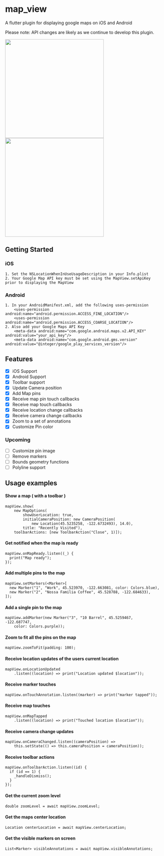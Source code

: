 # map_view

A flutter plugin for displaying google maps on iOS and Android

Please note: API changes are likely as we continue to develop this plugin.


<img src='https://github.com/apptreesoftware/flutter_google_map_view/raw/master/example/Android_screen.png' width=320/>
<img src='https://github.com/apptreesoftware/flutter_google_map_view/raw/master/example/iOS_Screen.png' width=320/>

## Getting Started

### iOS
    1. Set the NSLocationWhenInUseUsageDescription in your Info.plist
    2. Your Google Map API key must be set using the MapView.setApiKey prior to displaying the MapView
### Android
```
1. In your AndroidManifest.xml, add the following uses-permission
    <uses-permission android:name="android.permission.ACCESS_FINE_LOCATION"/>
    <uses-permission android:name="android.permission.ACCESS_COARSE_LOCATION"/>
2. Also add your Google Maps API Key
    <meta-data android:name="com.google.android.maps.v2.API_KEY" android:value="your_api_key"/>
    <meta-data android:name="com.google.android.gms.version" android:value="@integer/google_play_services_version"/>
 ```

 
## Features

- [X] iOS Support
- [X] Android Support
- [X] Toolbar support
- [X] Update Camera position
- [X] Add Map pins
- [X] Receive map pin touch callbacks
- [X] Receive map touch callbacks
- [X] Receive location change callbacks
- [X] Receive camera change callbacks
- [X] Zoom to a set of annotations
- [X] Customize Pin color

### Upcoming
- [ ] Customize pin image
- [ ] Remove markers
- [ ] Bounds geometry functions
- [ ] Polyline support

## Usage examples

#### Show a map ( with a toolbar )
    mapView.show(
        new MapOptions(
            showUserLocation: true,
            initialCameraPosition: new CameraPosition(
                new Location(45.5235258, -122.6732493), 14.0),
            title: "Recently Visited"),
        toolbarActions: [new ToolbarAction("Close", 1)]);
#### Get notified when the map is ready
    mapView.onMapReady.listen((_) {
      print("Map ready");
    });
#### Add multiple pins to the map 
    mapView.setMarkers(<Marker>[
      new Marker("1", "Work", 45.523970, -122.663081, color: Colors.blue),
      new Marker("2", "Nossa Familia Coffee", 45.528788, -122.684633),
    ]);

#### Add a single pin to the map
    mapView.addMarker(new Marker("3", "10 Barrel", 45.5259467, -122.687747,
        color: Colors.purple));
        
#### Zoom to fit all the pins on the map
    mapView.zoomToFit(padding: 100);

#### Receive location updates of the users current location
    mapView.onLocationUpdated
        .listen((location) => print("Location updated $location"));

#### Receive marker touches
    mapView.onTouchAnnotation.listen((marker) => print("marker tapped"));

#### Receive map touches
    mapView.onMapTapped
        .listen((location) => print("Touched location $location"));

#### Receive camera change updates
    mapView.onCameraChanged.listen((cameraPosition) =>
        this.setState(() => this.cameraPosition = cameraPosition));

#### Receive toolbar actions
    mapView.onToolbarAction.listen((id) {
      if (id == 1) {
        _handleDismiss();
      }
    });
    
#### Get the current zoom level
    double zoomLevel = await mapView.zoomLevel;
#### Get the maps center location
    Location centerLocation = await mapView.centerLocation;
#### Get the visible markers on screen
    List<Marker> visibleAnnotations = await mapView.visibleAnnotations;

